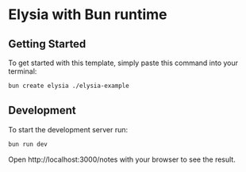 # Elysia with Bun runtime

## Getting Started

To get started with this template, simply paste this command into your terminal:

```bash
bun create elysia ./elysia-example
```

## Development

To start the development server run:

```bash
bun run dev
```

Open http://localhost:3000/notes with your browser to see the result.
